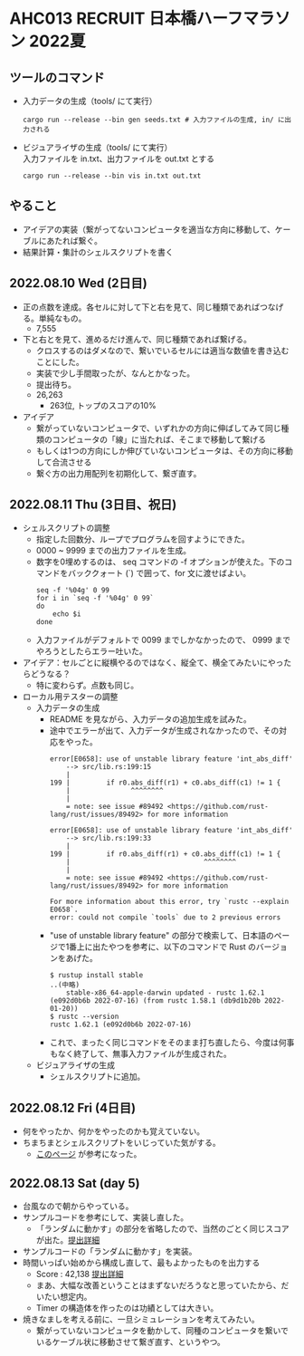 # AHC013 RECRUIT 日本橋ハーフマラソン 2022夏

## ツールのコマンド
- 入力データの生成（tools/ にて実行）
    ```
    cargo run --release --bin gen seeds.txt # 入力ファイルの生成, in/ に出力される 
    ```
- ビジュアライザの生成（tools/ にて実行）  
入力ファイルを in.txt、出力ファイルを out.txt とする
    ```
    cargo run --release --bin vis in.txt out.txt
    ```
## やること
- アイデアの実装（繋がってないコンピュータを適当な方向に移動して、ケーブルにあたれば繋ぐ。
- 結果計算・集計のシェルスクリプトを書く

## 2022.08.10 Wed (2日目)
- 正の点数を達成。各セルに対して下と右を見て、同じ種類であればつなげる。単純なもの。
    - 7,555
- 下と右とを見て、進めるだけ進んで、同じ種類であれば繋げる。
    - クロスするのはダメなので、繋いでいるセルには適当な数値を書き込むことにした。
    - 実装で少し手間取ったが、なんとかなった。
    - 提出待ち。
    - 26,263
        - 263位, トップのスコアの10%
- アイデア
    - 繋がっていないコンピュータで、いずれかの方向に伸ばしてみて同じ種類のコンピュータの「線」に当たれば、そこまで移動して繋げる
    - もしくは1つの方向にしか伸びていないコンピュータは、その方向に移動して合流させる
    - 繋ぐ方の出力用配列を初期化して、繋ぎ直す。
## 2022.08.11 Thu (3日目、祝日)
- シェルスクリプトの調整
    - 指定した回数分、ループでプログラムを回すようにできた。
    - 0000 ~ 9999 までの出力ファイルを生成。
    - 数字を0埋めするのは、 seq コマンドの -f オプションが使えた。下のコマンドをバッククォート (`) で囲って、for 文に渡せばよい。
        ```
        seq -f '%04g' 0 99
        for i in `seq -f '%04g' 0 99`
        do 
            echo $i
        done
        ```
    - 入力ファイルがデフォルトで 0099 までしかなかったので、 0999 までやろうとしたらエラー吐いた。
- アイデア：セルごとに縦横やるのではなく、縦全て、横全てみたいにやったらどうなる？
    - 特に変わらず。点数も同じ。
- ローカル用テスターの調整
    - 入力データの生成
        - README を見ながら、入力データの追加生成を試みた。
        - 途中でエラーが出て、入力データが生成されなかったので、その対応をやった。
            ```
            error[E0658]: use of unstable library feature 'int_abs_diff'
                --> src/lib.rs:199:15
                |
            199 |         if r0.abs_diff(r1) + c0.abs_diff(c1) != 1 {
                |               ^^^^^^^^
                |
                = note: see issue #89492 <https://github.com/rust-lang/rust/issues/89492> for more information

            error[E0658]: use of unstable library feature 'int_abs_diff'
                --> src/lib.rs:199:33
                |
            199 |         if r0.abs_diff(r1) + c0.abs_diff(c1) != 1 {
                |                                 ^^^^^^^^
                |
                = note: see issue #89492 <https://github.com/rust-lang/rust/issues/89492> for more information

            For more information about this error, try `rustc --explain E0658`.
            error: could not compile `tools` due to 2 previous errors
            ```
        - "use of unstable library feature" の部分で検索して、日本語のページで1番上に出たやつを参考に、以下のコマンドで Rust のバージョンをあげた。
            ```
            $ rustup install stable
            ..(中略)
                stable-x86_64-apple-darwin updated - rustc 1.62.1 (e092d0b6b 2022-07-16) (from rustc 1.58.1 (db9d1b20b 2022-01-20))
            $ rustc --version
            rustc 1.62.1 (e092d0b6b 2022-07-16)
            ```
        - これで、まったく同じコマンドをそのまま打ち直したら、今度は何事もなく終了して、無事入力ファイルが生成された。
    - ビジュアライザの生成
        - シェルスクリプトに追加。

## 2022.08.12 Fri (4日目)
- 何をやったか、何かをやったのかも覚えていない。
- ちまちまとシェルスクリプトをいじっていた気がする。
    - [このページ](https://qiita.com/gengar-094/items/e4918c3cab5c1d096751) が参考になった。

## 2022.08.13 Sat (day 5)
- 台風なので朝からやっている。
- サンプルコードを参考にして、実装し直した。
    - 「ランダムに動かす」の部分を省略したので、当然のごとく同じスコアが出た。[提出詳細](https://atcoder.jp/contests/ahc013/submissions/33973193)
- サンプルコードの「ランダムに動かす」を実装。
- 時間いっぱい始めから構成し直して、最もよかったものを出力する
    - Score : 42,138 [提出詳細](https://atcoder.jp/contests/ahc013/submissions/33975544)
    - まあ、大幅な改善ということはまずないだろうなと思っていたから、だいたい想定内。
    - Timer の構造体を作ったのは功績としては大きい。
- 焼きなましを考える前に、一旦シミュレーションを考えてみたい。
    - 繋がっていないコンピュータを動かして、同種のコンピュータを繋いでいるケーブル状に移動させて繋ぎ直す、というやつ。

